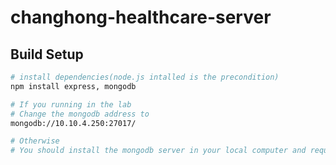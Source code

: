 # changhong-healthcare-server

## Build Setup

``` bash
# install dependencies(node.js intalled is the precondition)
npm install express, mongodb

# If you running in the lab
# Change the mongodb address to 
mongodb://10.10.4.250:27017/

# Otherwise
# You should install the mongodb server in your local computer and request the geojson file from me(Hongyu) 
